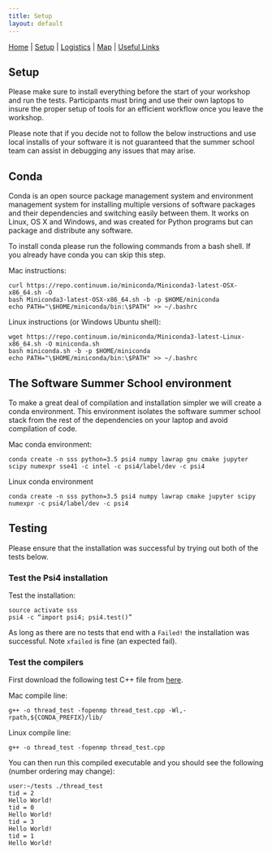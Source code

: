 ```yaml
---
title: Setup
layout: default
---
```


[Home](index.html) | [Setup](Setup.html) | [Logistics](Logistics.html) | [Map](Map.html) | [Useful Links](Links.html)

## Setup 
Please make sure to install everything before the start of your workshop and
run the tests.  Participants must bring and use their own laptops to insure the
proper setup of tools for an efficient workflow once you leave the workshop.

Please note that if you decide not to follow the below instructions and use
local installs of your software it is not guaranteed that the summer school team
can assist in debugging any issues that may arise.

## Conda
Conda is an open source package management system and environment management
system for installing multiple versions of software packages and their
dependencies and switching easily between them. It works on Linux, OS X and
Windows, and was created for Python programs but can package and distribute any
software.

To install conda please run the following commands from a bash shell. If you
already have conda you can skip this step.

Mac instructions:
```
curl https://repo.continuum.io/miniconda/Miniconda3-latest-OSX-x86_64.sh -O
bash Miniconda3-latest-OSX-x86_64.sh -b -p $HOME/miniconda
echo PATH="\$HOME/miniconda/bin:\$PATH" >> ~/.bashrc
```

Linux instructions (or Windows Ubuntu shell):
```
wget https://repo.continuum.io/miniconda/Miniconda3-latest-Linux-x86_64.sh -O miniconda.sh
bash miniconda.sh -b -p $HOME/miniconda
echo PATH="\$HOME/miniconda/bin:\$PATH" >> ~/.bashrc
```

## The Software Summer School environment
To make a great deal of compilation and installation simpler we will create a
conda environment. This environment isolates the software summer school stack
from the rest of the dependencies on your laptop and avoid compilation of code.

Mac conda environment:
```
conda create -n sss python=3.5 psi4 numpy lawrap gnu cmake jupyter scipy numexpr sse41 -c intel -c psi4/label/dev -c psi4
```

Linux conda environment
```
conda create -n sss python=3.5 psi4 numpy lawrap cmake jupyter scipy numexpr -c psi4/label/dev -c psi4
```

## Testing
Please ensure that the installation was successful by trying out both of the tests below. 


### Test the Psi4 installation
Test the installation:
```
source activate sss
psi4 -c “import psi4; psi4.test()”
```

As long as there are no tests that end with a `Failed!` the installation was
successful. Note `xfailed` is fine (an expected fail).

### Test the compilers
First download the following test C++ file from [here](data/thread_test.cpp).

Mac compile line:
```
g++ -o thread_test -fopenmp thread_test.cpp -Wl,-rpath,${CONDA_PREFIX}/lib/
```

Linux compile line:
```
g++ -o thread_test -fopenmp thread_test.cpp
```

You can then run this compiled executable and you should see the following
(number ordering may change):
```
user:~/tests ./thread_test
tid = 2
Hello World!
tid = 0
Hello World!
tid = 3
Hello World!
tid = 1
Hello World!
```



